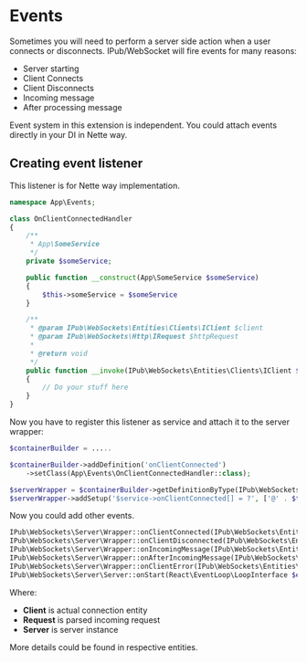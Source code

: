 # Events

Sometimes you will need to perform a server side action when a user connects or disconnects. IPub/WebSocket will fire events for many reasons:

* Server starting
* Client Connects
* Client Disconnects
* Incoming message
* After processing message

Event system in this extension is independent. You could attach events directly in your DI in Nette way.

## Creating event listener

This listener is for Nette way implementation.

```php
namespace App\Events;

class OnClientConnectedHandler
{
    /**
     * App\SomeService
     */
    private $someService;

    public function __construct(App\SomeService $someService)
    {
        $this->someService = $someService
    }

    /**
     * @param IPub\WebSockets\Entities\Clients\IClient $client
     * @param IPub\WebSockets\Http\IRequest $httpRequest
     *
     * @return void
     */
    public function __invoke(IPub\WebSockets\Entities\Clients\IClient $client, IPub\WebSockets\Http\IRequest $httpRequest)
    {
        // Do your stuff here
    }
}

```

Now you have to register this listener as service and attach it to the server wrapper:

```php
$containerBuilder = .....

$containerBuilder->addDefinition('onClientConnected')
    ->setClass(App\Events\OnClientConnectedHandler::class);

$serverWrapper = $containerBuilder->getDefinitionByType(IPub\WebSockets\Server\Wrapper::class);
$serverWrapper->addSetup('$service->onClientConnected[] = ?', ['@' . $this->prefix('events.onClientConnected')]);
```

Now you could add other events.

```php
IPub\WebSockets\Server\Wrapper::onClientConnected(IPub\WebSockets\Entities\Clients\IClient $client, IPub\WebSockets\Http\IRequest $httpRequest)
IPub\WebSockets\Server\Wrapper::onClientDisconnected(IPub\WebSockets\Entities\Clients\IClient $client, IPub\WebSockets\Http\IRequest $httpRequest)
IPub\WebSockets\Server\Wrapper::onIncomingMessage(IPub\WebSockets\Entities\Clients\IClient $client, IPub\WebSockets\Http\IRequest $httpRequest, string $message)
IPub\WebSockets\Server\Wrapper::onAfterIncomingMessage(IPub\WebSockets\Entities\Clients\IClient $client, IPub\WebSockets\Http\IRequest $httpRequest)
IPub\WebSockets\Server\Wrapper::onClientError(IPub\WebSockets\Entities\Clients\IClient $client, IPub\WebSockets\Http\IRequest $httpRequest)
IPub\WebSockets\Server\Server::onStart(React\EventLoop\LoopInterface $eventLoop, IPub\WebSockets\Server\Server $server)
```

Where:
* **Client** is actual connection entity
* **Request** is parsed incoming request
* **Server** is server instance

More details could be found in respective entities.
